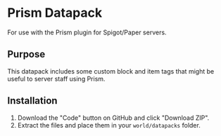 # Prism Datapack

For use with the Prism plugin for Spigot/Paper servers.

## Purpose

This datapack includes some custom block and item tags that might be useful to server staff using Prism.

## Installation

1. Download the "Code" button on GitHub and click "Download ZIP".
2. Extract the files and place them in your `world/datapacks` folder.